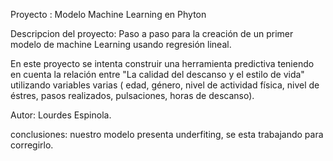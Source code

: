 Proyecto : Modelo Machine Learning en Phyton

Descripcion del proyecto:
Paso a paso para la creación de un primer modelo de machine Learning usando regresión lineal. 

En este proyecto se intenta construir una herramienta predictiva teniendo en cuenta la relación entre  "La calidad del descanso y el estilo de vida" utilizando variables varias ( edad, género, nivel de actividad física, nivel de éstres,  pasos realizados, pulsaciones, horas de descanso).

Autor: Lourdes Espinola.

conclusiones: nuestro modelo presenta underfiting, se esta trabajando para corregirlo.
